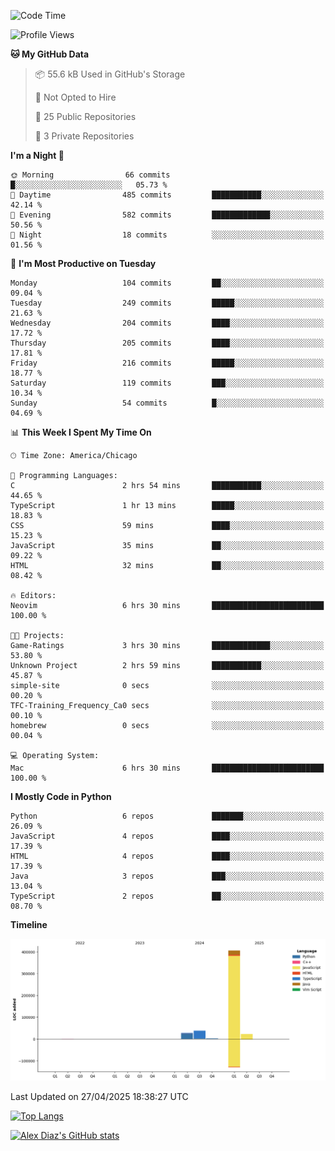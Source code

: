 <!--START_SECTION:waka-->
![Code Time](http://img.shields.io/badge/Code%20Time-19%20hrs%201%20min-blue)

![Profile Views](http://img.shields.io/badge/Profile%20Views-3-blue)

**🐱 My GitHub Data** 

> 📦 55.6 kB Used in GitHub's Storage 
 > 
> 🚫 Not Opted to Hire
 > 
> 📜 25 Public Repositories 
 > 
> 🔑 3 Private Repositories 
 > 
**I'm a Night 🦉** 

```text
🌞 Morning                66 commits          █░░░░░░░░░░░░░░░░░░░░░░░░   05.73 % 
🌆 Daytime                485 commits         ███████████░░░░░░░░░░░░░░   42.14 % 
🌃 Evening                582 commits         █████████████░░░░░░░░░░░░   50.56 % 
🌙 Night                  18 commits          ░░░░░░░░░░░░░░░░░░░░░░░░░   01.56 % 
```
📅 **I'm Most Productive on Tuesday** 

```text
Monday                   104 commits         ██░░░░░░░░░░░░░░░░░░░░░░░   09.04 % 
Tuesday                  249 commits         █████░░░░░░░░░░░░░░░░░░░░   21.63 % 
Wednesday                204 commits         ████░░░░░░░░░░░░░░░░░░░░░   17.72 % 
Thursday                 205 commits         ████░░░░░░░░░░░░░░░░░░░░░   17.81 % 
Friday                   216 commits         █████░░░░░░░░░░░░░░░░░░░░   18.77 % 
Saturday                 119 commits         ███░░░░░░░░░░░░░░░░░░░░░░   10.34 % 
Sunday                   54 commits          █░░░░░░░░░░░░░░░░░░░░░░░░   04.69 % 
```


📊 **This Week I Spent My Time On** 

```text
🕑︎ Time Zone: America/Chicago

💬 Programming Languages: 
C                        2 hrs 54 mins       ███████████░░░░░░░░░░░░░░   44.65 % 
TypeScript               1 hr 13 mins        █████░░░░░░░░░░░░░░░░░░░░   18.83 % 
CSS                      59 mins             ████░░░░░░░░░░░░░░░░░░░░░   15.23 % 
JavaScript               35 mins             ██░░░░░░░░░░░░░░░░░░░░░░░   09.22 % 
HTML                     32 mins             ██░░░░░░░░░░░░░░░░░░░░░░░   08.42 % 

🔥 Editors: 
Neovim                   6 hrs 30 mins       █████████████████████████   100.00 % 

🐱‍💻 Projects: 
Game-Ratings             3 hrs 30 mins       █████████████░░░░░░░░░░░░   53.80 % 
Unknown Project          2 hrs 59 mins       ███████████░░░░░░░░░░░░░░   45.87 % 
simple-site              0 secs              ░░░░░░░░░░░░░░░░░░░░░░░░░   00.20 % 
TFC-Training_Frequency_Ca0 secs              ░░░░░░░░░░░░░░░░░░░░░░░░░   00.10 % 
homebrew                 0 secs              ░░░░░░░░░░░░░░░░░░░░░░░░░   00.04 % 

💻 Operating System: 
Mac                      6 hrs 30 mins       █████████████████████████   100.00 % 
```

**I Mostly Code in Python** 

```text
Python                   6 repos             ███████░░░░░░░░░░░░░░░░░░   26.09 % 
JavaScript               4 repos             ████░░░░░░░░░░░░░░░░░░░░░   17.39 % 
HTML                     4 repos             ████░░░░░░░░░░░░░░░░░░░░░   17.39 % 
Java                     3 repos             ███░░░░░░░░░░░░░░░░░░░░░░   13.04 % 
TypeScript               2 repos             ██░░░░░░░░░░░░░░░░░░░░░░░   08.70 % 
```



**Timeline**

![Lines of Code chart](https://raw.githubusercontent.com/imloadinqqq/imloadinqqq/main/assets/bar_graph.png)


 Last Updated on 27/04/2025 18:38:27 UTC
<!--END_SECTION:waka-->

[![Top Langs](https://github-readme-stats.vercel.app/api/top-langs/?username=imloadinqqq)](https://github.com/anuraghazra/github-readme-stats)

[![Alex Diaz's GitHub stats](https://github-readme-stats.vercel.app/api?username=imloadinqqq&show_icons=true&theme=gradient)](https://github.com/anuraghazra/github-readme-stats)
